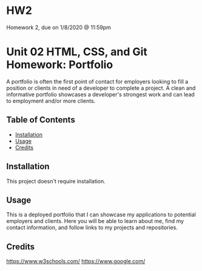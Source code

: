 # HW2
Homework 2, due on 1/8/2020 @ 11:59pm

# Unit 02 HTML, CSS, and Git Homework: Portfolio
A portfolio is often the first point of contact for employers looking to fill a position or clients in need of a developer to complete a project. A clean and informative portfolio showcases a developer's strongest work and can lead to employment and/or more clients.

## Table of Contents

* [Installation](#installation)
* [Usage](#usage)
* [Credits](#credits)

## Installation

This project doesn't require installation. 

## Usage 

This is a deployed portfolio that I can showcase my applications to potential employers and clients. Here you will be able to learn about me, find my contact information, and follow links to my projects and repositories.

## Credits

https://www.w3schools.com/
https://www.google.com/
